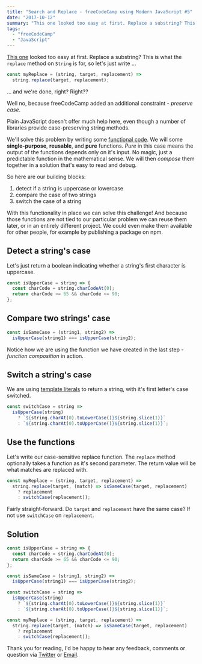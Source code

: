 ```yaml
---
title: "Search and Replace - freeCodeCamp using Modern JavaScript #5"
date: "2017-10-12"
summary: "This one looked too easy at first. Replace a substring? This is what String.prototype.replace is for ... but freeCodeCamp added an additional constraint - preserve case"
tags:
  - "freeCodeCamp"
  - "JavaScript"
---
```


[This one](https://www.freecodecamp.org/challenges/search-and-replace) looked too easy at first. Replace a substring? This is what the `replace` method on `String` is for, so let's just write ...

```javascript
const myReplace = (string, target, replacement) =>
  string.replace(target, replacement);
```

... and we're done, right? Right??

Well no, because freeCodeCamp added an additional constraint - *preserve case*.

Plain JavaScript doesn't offer much help here, even though a number of libraries provide case-preserving string methods.

We'll solve this problem by writing some [functional code](https://medium.com/@cscalfani/so-you-want-to-be-a-functional-programmer-part-1-1f15e387e536). We will some **single-purpose**, **reusable**, and **pure** functions. *Pure* in this case means the output of the functions depends only on it's input. No magic, just a predictable function in the mathematical sense. We will then *compose* them together in a solution that's easy to read and debug.

So here are our building blocks:
1. detect if a string is uppercase or lowercase
2. compare the case of two strings
3. switch the case of a string

With this functionality in place we can solve this challenge! And because those functions are not tied to our particular problem we can reuse them later, or in an entirely different project. We could even make them available for other people, for example by publishing a package on npm.

## Detect a string's case

Let's just return a boolean indicating whether a string's first character is uppercase.

```javascript
const isUpperCase = string => {
  const charCode = string.charCodeAt(0);
  return charCode >= 65 && charCode <= 90;
};
```

## Compare two strings' case

```javascript
const isSameCase = (string1, string2) =>
  isUpperCase(string1) === isUpperCase(string2);
```

Notice how we are using the function we have created in the last step - *function composition* in action.

## Switch a string's case

We are using [template literals](https://developer.mozilla.org/en-US/docs/Web/JavaScript/Reference/Template_literals) to return a string, with it's first letter's case switched.

```javascript
const switchCase = string =>
  isUpperCase(string)
    ? `${string.charAt(0).toLowerCase()}${string.slice(1)}`
    : `${string.charAt(0).toUpperCase()}${string.slice(1)}`;
```

## Use the functions

Let's write our case-sensitive replace function. The `replace` method optionally takes a function as it's second parameter. The return value will be what matches are replaced with.

```javascript
const myReplace = (string, target, replacement) =>
  string.replace(target, (match) => isSameCase(target, replacement)
    ? replacement
    : switchCase(replacement));
```

Fairly straight-forward. Do `target` and `replacement` have the same case? If not use `switchCase` on `replacement`.

## Solution

```javascript
const isUpperCase = string => {
  const charCode = string.charCodeAt(0);
  return charCode >= 65 && charCode <= 90;
};

const isSameCase = (string1, string2) =>
  isUpperCase(string1) === isUpperCase(string2);

const switchCase = string =>
  isUpperCase(string)
    ? `${string.charAt(0).toLowerCase()}${string.slice(1)}`
    : `${string.charAt(0).toUpperCase()}${string.slice(1)}`;

const myReplace = (string, target, replacement) =>
  string.replace(target, (match) => isSameCase(target, replacement)
    ? replacement
    : switchCase(replacement));
```

Thank you for reading, I'd be happy to hear any feedback, comments or question via [Twitter](https://www.twitter.com/volnyco) or [Email](mailto:website@felixvolny.co).